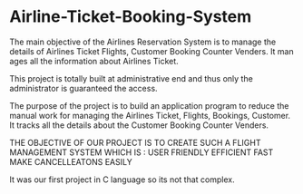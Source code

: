 # Airline-Ticket-Booking-System

The main objective of the Airlines Reservation System is to manage the details of Airlines Ticket Flights, Customer Booking Counter Venders. It man ages all the information about Airlines Ticket.

This project is totally built at administrative end and thus only the administrator is guaranteed the access.

The purpose of the project is to build an application program to reduce the manual work for managing the Airlines Ticket, Flights, Bookings, Customer. It tracks all the details about the Customer Booking Counter Venders.

THE OBJECTIVE OF OUR PROJECT IS TO CREATE SUCH A FLIGHT MANAGEMENT SYSTEM WHICH IS :
USER FRIENDLY 
EFFICIENT 
FAST 
MAKE CANCELLEATONS EASILY 

It was our first project in C language so its not that complex.

